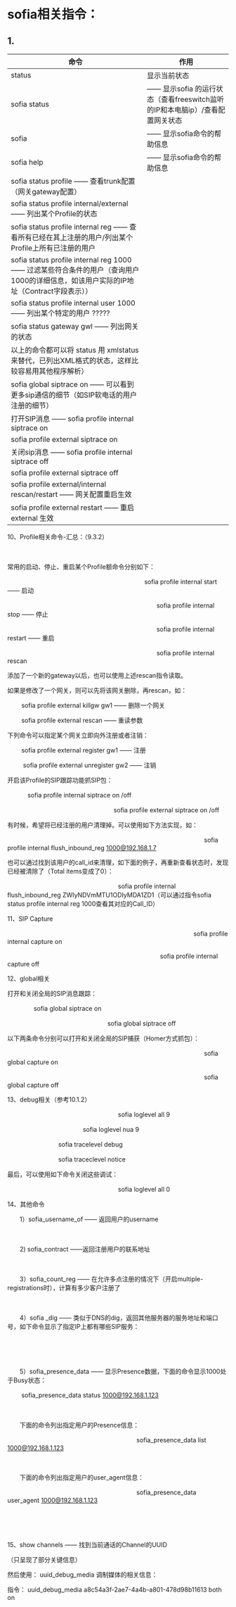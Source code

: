 # sofia相关指令：

## 1.


|命令|作用|
|---|---|
|status|显示当前状态|
|sofia status| —— 显示sofia 的运行状态（查看freeswitch监听的IP和本电脑ip）/查看配置网关状态|
|sofia |—— 显示sofia命令的帮助信息|
|sofia help |—— 显示sofia命令的帮助信息|
|sofia status profile —— 查看trunk配置（网关gateway配置）
|sofia status profile internal/external  —— 列出某个Profile的状态
|sofia status profile internal reg —— 查看所有已经在其上注册的用户/列出某个Profile上所有已注册的用户
|sofia status profile internal reg 1000 —— 过滤某些符合条件的用户（查询用户1000的详细信息，如该用户实际的IP地址（Contract字段表示））
|sofia status profile internal user 1000 —— 列出某个特定的用户 ?????
|sofia status gateway gwl —— 列出网关的状态
|以上的命令都可以将 status 用 xmlstatus 来替代，已列出XML格式的状态，这样比较容易用其他程序解析）
|sofia global siptrace on —— 可以看到更多sip通信的细节（如SIP软电话的用户注册的细节）
|打开SIP消息 —— sofia profile internal siptrace on
|sofia profile external siptrace on
|关闭sip消息 —— sofia profile internal siptrace off
|sofia profile external siptrace off
|sofia profile external/internal rescan/restart —— 网关配置重启生效
|sofia profile external restart —— 重启 external 生效


10、Profile相关命令-汇总：（9.3.2）

　

常用的启动、停止、重启某个Profile额命令分别如下：

　　　　　　　　　　　　　　　　　　　　　　   sofia profile internal start —— 启动

　　　　　　　　　　　　　　　　　　　　　　　　 sofia profile internal stop —— 停止

　　　　　　　　　　　　　　　　　　　　　　　　 sofia profile internal restart —— 重启



　　　　　　　　　　　　　　　　　　　　  　　　　sofia profile internal rescan 

添加了一个新的gateway以后，也可以使用上述rescan指令读取。

如果是修改了一个网关，则可以先将该网关删除，再rescan，如：

　　                                                                                               sofia profile external killgw gw1 —— 删除一个网关

　　                                                                                               sofia profile external rescan —— 重读参数

下列命令可以指定某个网关立即向外注册或者注销：

　                                                                         　sofia profile external register gw1 —— 注册

　                                                                      　   sofia profile external unregister gw2 —— 注销

开启该Profile的SIP跟踪功能抓SIP包：

　　                                                  　sofia profile internal siptrace on /off

　　　　　　　　　　　　　　　　　 sofia profile external siptrace on /off

有时候，希望将已经注册的用户清理掉。可以使用如下方法实现，如：

　　　　　　　　　　　　　　　　　　　　　　　　　　　　　　　　sofia profile internal flush_inbound_reg 1000@192.168.1.7

也可以通过找到该用户的call_id来清理，如下面的例子，再重新查看状态时，发现已经被清除了（Total items变成了0）：

　　　　　　　　　　　　　　　　　　sofia profile internal flush_inbound_reg  ZWIyNDVmMTU1ODIyMDA1ZD1（可以通过指令sofia status profile internal reg 1000查看其对应的Call_ID）



11、SIP Capture





　　　　　　　　　　　　　　　　　　　　　　　　　　　　　　     sofia profile internal capture on

　 　                      　　　　　　　　　　　　　　　　　　　　　　     sofia profile internal capture off

12、global相关



打开和关闭全局的SIP消息跟踪：

　　                                            　　sofia global siptrace on

　　　　　　　　　　　　　　　　  sofia global siptrace off

以下两条命令分别可以打开和关闭全局的SIP捕获（Homer方式抓包）：

　　　　　　　　　　　　　　　　　　　　　　　　　　　　　　　　sofia global capture on 　　

　　　　　　　　　　　　　　　　　　　　　　　　　　　　　　　　sofia global capture off

13、debug相关（参考10.1.2）



　　　　　　　　　　　　　　　　　　sofia loglevel all  9



　　　　　　　　　　　　                   sofia loglevel nua 9



　　　　　　　　                              sofia tracelevel debug

　　　　　　　　                                sofia traceclevel notice

最后，可以使用如下命令关闭这些调试：

　　　　　　　　　　　　　　　　　　sofia loglevel all  0

14、其他命令



　　1）sofia_username_of —— 返回用户的username

　　

　　2) sofia_contract ——返回注册用户的联系地址

　　

　　3）sofia_count_reg —— 在允许多点注册的情况下（开启multiple-registrations时），计算有多少客户注册了

　　

　　4）sofia _dig —— 类似于DNS的dig，返回其他服务器的服务地址和端口号，如下命令显示了指定IP上都有哪些SIP服务：

　　　　　　　　　　　　　　　　　　　　　　　　　　　　　　　　　　　　　　　　　　　　  

　　

　　5）sofia_presence_data —— 显示Presence数据，下面的命令显示1000处于Busy状态：

　　                                                                                                                                                 sofia_presence_data status 1000@192.168.1.123

　　

　　下面的命令列出指定用户的Presence信息：

　　　　　　　　　　　　　　　　　　　　　sofia_presence_data list 1000@192.168.1.123

　　

　　下面的命令列出指定用户的user_agent信息：

　　　　　　　　　　　　　　　　　　　　　sofia_presence_data  user_agent  1000@192.168.1.123

　　

　　



15、show channels —— 找到当前通话的Channel的UUID

（只呈现了部分关键信息） 



然后使用： uuid_debug_media 调制媒体的相关信息：



指令： uuid_debug_media a8c54a3f-2ae7-4a4b-a801-478d98b11613  both  on 

